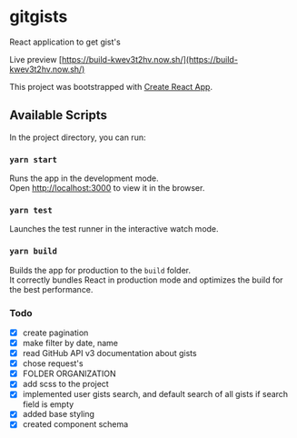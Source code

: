 # gitgists
React application to get gist's

Live preview [https://build-kwev3t2hv.now.sh/](https://build-kwev3t2hv.now.sh/)

This project was bootstrapped with [Create React App](https://github.com/facebook/create-react-app).

## Available Scripts

In the project directory, you can run:

### `yarn start`

Runs the app in the development mode.<br />
Open [http://localhost:3000](http://localhost:3000) to view it in the browser.

### `yarn test`

Launches the test runner in the interactive watch mode.<br />

### `yarn build`

Builds the app for production to the `build` folder.<br />
It correctly bundles React in production mode and optimizes the build for the best performance.

### Todo
- [X] create pagination
- [X] make filter by date, name
- [X] read GitHub API v3 documentation about gists
- [X] chose request's
- [X] FOLDER ORGANIZATION
- [X] add scss to the project
- [X] implemented user gists search, and default search of all gists if search field is empty
- [X] added base styling
- [X] created component schema
